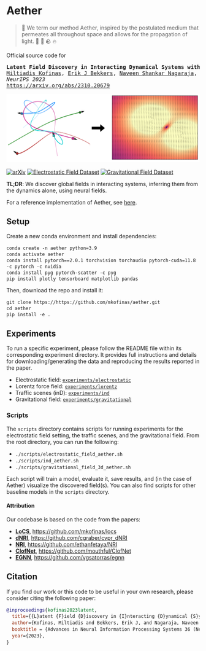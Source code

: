 # Aether

> :scroll: We term our method Aether, inspired by the postulated medium that permeates all
> throughout space and allows for the propagation of light. :dash: :ocean: :rock: :fire:

Official source code for

<pre>
<b>Latent Field Discovery in Interacting Dynamical Systems with Neural Fields</b>
<a href="https://mkofinas.github.io/">Miltiadis Kofinas</a>, <a href="https://ebekkers.github.io/">Erik J Bekkers</a>, <a href="https://menaveenshankar.github.io/">Naveen Shankar Nagaraja</a>, <a href="https://egavves.com/">Efstratios Gavves</a>
<em>NeurIPS 2023</em>
<a href="https://arxiv.org/abs/2310.20679">https://arxiv.org/abs/2310.20679</a>
</pre>

![aether](assets/aether_teaser.png)

[![arXiv](https://img.shields.io/badge/arXiv-2310.20679-b31b1b.svg?logo=arxiv)](https://arxiv.org/abs/2310.20679)
[![Electrostatic Field Dataset](https://img.shields.io/badge/Zenodo-Electrostatic%20Field%20Dataset-blue?logo=zenodo)](https://doi.org/10.5281/zenodo.10631646)
[![Gravitational Field Dataset](https://img.shields.io/badge/Zenodo-Gravitational%20Field%20Dataset-blue?logo=zenodo)](https://doi.org/10.5281/zenodo.10634923)

__TL;DR__: We discover global fields in interacting systems, inferring them from the dynamics alone, using neural fields.

For a reference implementation of Aether, see [here](nn/state2state/aether.py).

## Setup
Create a new conda environment and install dependencies:
```
conda create -n aether python=3.9
conda activate aether
conda install pytorch==2.0.1 torchvision torchaudio pytorch-cuda=11.8 -c pytorch -c nvidia
conda install pyg pytorch-scatter -c pyg
pip install plotly tensorboard matplotlib pandas
```

Then, download the repo and install it:
```
git clone https://https://github.com/mkofinas/aether.git
cd aether
pip install -e .
```

## Experiments

To run a specific experiment, please follow the README file within its corresponding experiment directory.
It provides full instructions and details for downloading/generating the data and reproducing the results reported in the paper.

- Electrostatic field: [`experiments/electrostatic`](experiments/electrostatic)
- Lorentz force field: [`experiments/lorentz`](experiments/lorentz)
- Traffic scenes (inD): [`experiments/ind`](experiments/ind)
- Gravitational field: [`experiments/gravitational`](experiments/gravitational)

### Scripts

The `scripts` directory contains scripts for running experiments for the electrostatic
field setting, the traffic scenes, and the gravitational field. From the root directory,
you can run the following:

- `./scripts/electrostatic_field_aether.sh`
- `./scripts/ind_aether.sh`
- `./scripts/gravitational_field_3d_aether.sh`

Each script will train a model, evaluate it, save results, and (in the case of Aether)
visualize the discovered field(s).
You can also find scripts for other baseline models in the `scripts` directory.


#### Attribution

Our codebase is based on the code from the papers:
- [__LoCS__](https://arxiv.org/abs/2110.14961), https://github.com/mkofinas/locs
- [__dNRI__](https://openaccess.thecvf.com/content_CVPR_2020/papers/Graber_Dynamic_Neural_Relational_Inference_CVPR_2020_paper.pdf), https://github.com/cgraber/cvpr_dNRI
- [__NRI__](https://arxiv.org/pdf/1802.04687.pdf), https://github.com/ethanfetaya/NRI
- [__ClofNet__](https://arxiv.org/abs/2110.14811), https://github.com/mouthful/ClofNet
- [__EGNN__](https://arxiv.org/abs/2102.09844), https://github.com/vgsatorras/egnn

## Citation

If you find our work or this code to be useful in your own research, please consider citing the following paper:

```bib
@inproceedings{kofinas2023latent,
  title={{L}atent {F}ield {D}iscovery in {I}nteracting {D}ynamical {S}ystems with {N}eural {F}ields},
  author={Kofinas, Miltiadis and Bekkers, Erik J, and Nagaraja, Naveen Shankar and Gavves, Efstratios},
  booktitle = {Advances in Neural Information Processing Systems 36 (NeurIPS)},
  year={2023},
}
```
